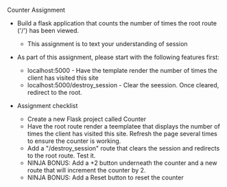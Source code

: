 Counter Assignment

- Build a flask application that counts the number of times the root route ('/') has been viewed.
    - This assignment is to text your understanding of session

- As part of this assignment, please start with the following features first:
    - localhost:5000 - Have the template render the number of times the client has visited this site
    - localhost:5000/destroy_session - Clear the seession. Once cleared, redirect to the root.

- Assignment checklist
    - Create a new Flask project called Counter
    - Have the root route render a teemplatee that displays the number of times the client has visited this site. Refresh the page several times to ensure the counter is working.
    - Add a "/destroy_session" route that clears the session and redirects to the root route. Test it.
    - NINJA BONUS: Add a +2 button underneath the counter and a new route that will increment the counter by 2.
    - NINJA BONUS: Add a Reset button to reset the counter
